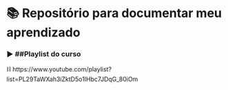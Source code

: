 <h1>📚 Repositório para documentar meu aprendizado</h1>

<h3>▶️ ##Playlist do curso </h3>
⛓️ https://www.youtube.com/playlist?list=PL29TaWXah3iZktD5o1IHbc7JDqG_80iOm
